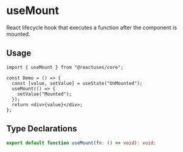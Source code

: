 # useMount

React lifecycle hook that executes a function after the component is mounted.

## Usage

```tsx
import { useMount } from "@reactuses/core";

const Demo = () => {
  const [value, setValue] = useState("UnMounted");
  useMount(() => {
    setValue("Mounted");
  });
  return <div>{value}</div>;
};
```

## Type Declarations

```ts
export default function useMount(fn: () => void): void;
```
